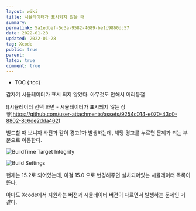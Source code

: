 ```yaml
---
layout: wiki
title: 시뮬레이터가 표시되지 않을 때
summary: 
permalink: 5a1edbef-5c3a-9582-4689-be1c9860dc57
date: 2022-01-28
updated: 2022-01-28
tag: Xcode 
public: true
parent: 
latex: true
comment: true
---
```


* TOC
{:toc}

갑자기 시뮬레이터가 표시 되지 않았다. 아무것도 안해서 어리둥절

![시뮬레이터 선택 화면 - 시뮬레이터가 표시되지 않는 상황]https://github.com/user-attachments/assets/9254c014-e070-43c0-8802-8c6de2dda462)

빌드할 때 보니까 사진과 같이 경고?가 발생하는데, 해당 경고를 누르면 문제가 되는 부분으로 이동한다.

![BuildTime Target Integrity](https://github.com/user-attachments/assets/bb9f87eb-ebc6-49d5-8e90-23d34250ec1d)

![Build Settings](https://github.com/user-attachments/assets/a54e5269-fbe2-4165-99b0-3d0c6cae1779)

현재는 15.2로 되어있는데, 이걸 15.0 으로 변경해주면 설치되어있는 시뮬레이터 목록이 뜬다.

아마도 Xcode에서 지원하는 버전과 시뮬레이터 버전이 다르면서 발생하는 문제인 거 같다.
